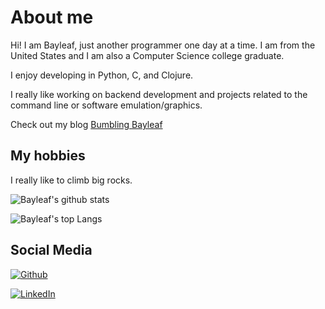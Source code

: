 # About me
Hi! I am Bayleaf, just another programmer one day at a time. I am from the United States and I am also a Computer Science college graduate.

I enjoy developing in Python, C, and Clojure.

I really like working on backend development and projects related to the command line or software emulation/graphics.

Check out my blog [Bumbling Bayleaf](http://blog.bumblingbayleaf.com)

## My hobbies
I really like to climb big rocks.

![Bayleaf's github stats](https://github-readme-stats.vercel.app/api?username=bayleaf1130&show_icons=true&theme=radical)

![Bayleaf's top Langs](https://github-readme-stats.vercel.app/api/top-langs/?username=bayleaf1130&layout=compact&theme=radical)

## Social Media

[![Github](https://img.shields.io/badge/github-%23333333.svg?&logo=github&style=for-the-badge&logoColor=white)](https://github.com/bayleaf1130)

[![LinkedIn](https://img.shields.io/badge/LinkedIn-0077B5?style=for-the-badge&logo=linkedin&logoColor=white)](https://www.linkedin.com/in/baileykocin)

